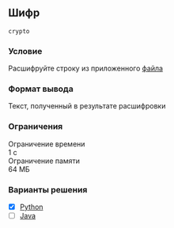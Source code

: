 ## Шифр

`crypto`

### Условие

Расшифруйте строку из приложенного [файла](https://disk.yandex.ru/i/QW5wqOdknADsHg)

### Формат вывода 

Текст, полученный в результате расшифровки

### Ограничения 

Ограничение времени\
1 с\
Ограничение памяти\
64 МБ

### Варианты решения

- [x] [Python](https://github.com/UlyanaGru/encryption/blob/master/encryption.py)
- [ ] [Java](https://github.com/UlyanaGru/encryption/blob/master/encryption.java)